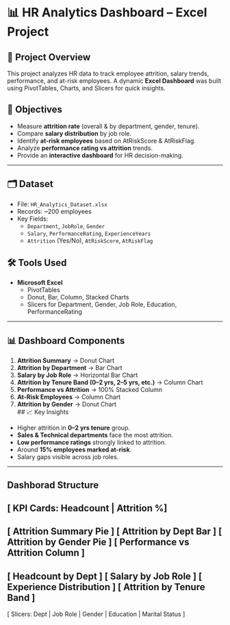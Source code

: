 # 📊 HR Analytics Dashboard – Excel Project  

## 📌 Project Overview  
This project analyzes HR data to track employee attrition, salary trends, performance, and at-risk employees. A dynamic **Excel Dashboard** was built using PivotTables, Charts, and Slicers for quick insights.  

## 🎯 Objectives  
- Measure **attrition rate** (overall & by department, gender, tenure).  
- Compare **salary distribution** by job role.  
- Identify **at-risk employees** based on AtRiskScore & AtRiskFlag.  
- Analyze **performance rating vs attrition** trends.  
- Provide an **interactive dashboard** for HR decision-making.  

---

## 🗂 Dataset  
- File: `HR_Analytics_Dataset.xlsx`  
- Records: ~200 employees  
- Key Fields:  
  - `Department`, `JobRole`, `Gender`  
  - `Salary`, `PerformanceRating`, `ExperienceYears`  
  - `Attrition` (Yes/No), `AtRiskScore`, `AtRiskFlag`  


## 🛠️ Tools Used  
- **Microsoft Excel**  
  - PivotTables  
  - Donut, Bar, Column, Stacked Charts  
  - Slicers for Department, Gender, Job Role, Education, PerformanceRating  

---

## 📊 Dashboard Components  
1. **Attrition Summary** → Donut Chart  
2. **Attrition by Department** → Bar Chart  
3. **Salary by Job Role** → Horizontal Bar Chart  
4. **Attrition by Tenure Band (0–2 yrs, 2–5 yrs, etc.)** → Column Chart  
5. **Performance vs Attrition** → 100% Stacked Column  
6. **At-Risk Employees** → Column Chart  
7. **Attrition by Gender** → Donut Chart    
                                                                                                                                                                 ## 📈 Key Insights  
- Higher attrition in **0–2 yrs tenure** group.  
- **Sales & Technical departments** face the most attrition.  
- **Low performance ratings** strongly linked to attrition.  
- Around **15% employees marked at-risk**.  
- Salary gaps visible across job roles.  

---


Dashborad Structure 
---------------------------------------------------------
[ KPI Cards: Headcount | Attrition %]
---------------------------------------------------------
[ Attrition Summary Pie ]    [ Attrition by Dept Bar ]
[ Attrition by Gender Pie ]  [ Performance vs Attrition Column ]
---------------------------------------------------------
[ Headcount by Dept ]   [ Salary by Job Role ]
[ Experience Distribution ]  [ Attrition by Tenure Band ]
---------------------------------------------------------
[ Slicers: Dept | Job Role | Gender | Education | Marital Status ]
